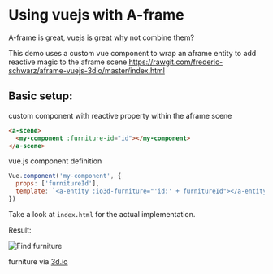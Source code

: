 # Using vuejs with A-frame

A-frame is great, vuejs is great why not combine them?

This demo uses a custom vue component to wrap an aframe entity to add reactive magic to the aframe scene
https://rawgit.com/frederic-schwarz/aframe-vuejs-3dio/master/index.html

## Basic setup:
custom component with reactive property within the aframe scene
```html
<a-scene>
  <my-component :furniture-id="id"></my-component>
</a-scene>
```
vue.js component definition
```js
Vue.component('my-component', {
  props: ['furnitureId'],
  template: `<a-entity :io3d-furniture="'id:' + furnitureId"></a-entity>`
})    
```

Take a look at `index.html` for the actual implementation.

Result:

![Find furniture](https://storage.3d.io/97fa0bf7-1405-4fe3-a2be-49d2101d4121/2017-09-19_07-43-20_BbtYrY/vue-furniture.gif)

furniture via [3d.io](https://3d.io/docs/api/1/furniture.html)

